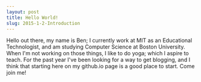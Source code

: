 ```yaml
---
layout: post
title: Hello World!
slug: 2015-1-2-Introduction
---
```


Hello out there, my name is Ben; I currently work at MIT as an Educational Technologist, and am studying Computer Science at Boston University. When I'm not working on those things, I like to do yoga; which I aspire to teach. For the past year I've been looking for a way to get blogging, and I think that starting here on my github.io page is a good place to start. Come join me!
